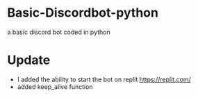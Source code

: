 # Basic-Discordbot-python
a basic discord bot coded in python

# Update
- I added the ability to start the bot on replit https://replit.com/
- added keep_alive function
